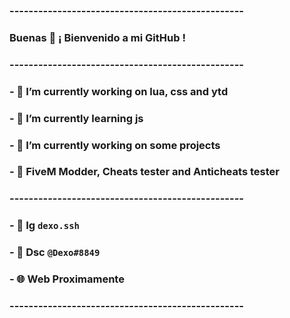 ### -------------------------------------------------

### Buenas 👋 ¡ Bienvenido a mi GitHub !

### -------------------------------------------------

### - 🔭 I’m currently working on lua, css and ytd
### - 🌱 I’m currently learning js
### - 🌆 I’m currently working on some projects
### - 🎃 FiveM Modder, Cheats tester and Anticheats tester

### -------------------------------------------------

### - 📸  Ig ``dexo.ssh``
### - 📌  Dsc ``@Dexo#8849 ``
### - 🌐  Web Proximamente

### -------------------------------------------------
